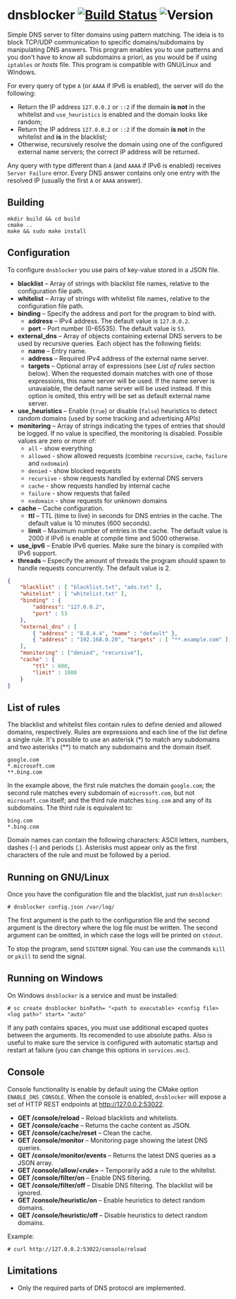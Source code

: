 # dnsblocker  [![Build Status](https://img.shields.io/endpoint.svg?url=https%3A%2F%2Factions-badge.atrox.dev%2Fbrunexgeek%2Fdnsblocker%2Fbadge%3Fref%3Dmaster&label=build&logo=none)](https://actions-badge.atrox.dev/brunexgeek/dnsblocker/goto?ref=master) ![Version](https://img.shields.io/badge/version-0.20-blue)

Simple DNS server to filter domains using pattern matching. The ideia is to block TCP/UDP communication to specific domains/subdomains by manipulating DNS answers. This program enables you to use patterns and you don't have to know all subdomains a priori, as you would be if using ``iptables`` or *hosts* file. This program is compatible with GNU/Linux and Windows.

For every query of type ``A`` (or ``AAAA`` if IPv6 is enabled), the server will do the following:

* Return the IP address ``127.0.0.2`` or ``::2`` if the domain **is not** in the whitelist and `use_heuristics` is enabled and the domain looks like random;
* Return the IP address ``127.0.0.2`` or ``::2`` if the domain **is not** in the whitelist and **is** in the blacklist;
* Otherwise, recursively resolve the domain using one of the configured external name servers; the correct IP address will be returned.

Any query with type different than ``A`` (and ``AAAA`` if IPv6 is enabled) receives ``Server Failure`` error. Every DNS answer contains only one entry with the resolved IP (usually the first `A` or `AAAA` answer).

## Building

```
mkdir build && cd build
cmake ..
make && sudo make install
```

## Configuration

To configure `dnsblocker` you use pairs of key-value stored in a JSON file.

* **blacklist** &ndash; Array of strings with blacklist file names, relative to the configuration file path.
* **whitelist** &ndash; Array of strings with whitelist file names, relative to the configuration file path.
* **binding** &ndash; Specify the address and port for the program to bind with.
  * **address** &ndash; IPv4 address. The default value is `127.0.0.2`.
  * **port** &ndash; Port number (0-65535). The default value is `53`.
* **external_dns** &ndash; Array of objects containing external DNS servers to be used by recursive queries. Each object has the following fields:
  * **name** &ndash; Entry name.
  * **address** &ndash; Required IPv4 address of the external name server.
  * **targets** &ndash; Optional array of expressions (see _List of rules_ section below). When the requested domain matches with one of those expressions, this name server will be used. If the name server is unavaiable, the default name server will be used instead. If this option is omited, this entry will be set as default external name server.
* **use_heuristics** &ndash; Enable (`true`) or disable (`false`) heuristics to detect random domains (used by some tracking and advertising APIs)
* **monitoring** &ndash; Array of strings indicating the types of entries that should be logged. If no value is specified, the monitoring is disabled. Possible values are zero or more of:
  * `all` - show everything
  * `allowed` - show allowed requests (combine `recursive`, `cache`, `failure` and `nxdomain`)
  * `denied` - show blocked requests
  * `recursive` - show requests handled by external DNS servers
  * `cache` - show requests handled by internal cache
  * `failure` - show requests that failed
  * `nxdomain` - show requests for unknown domains
* **cache** &ndash; Cache configuration.
  * **ttl** &ndash; TTL (time to live) in seconds for DNS entries in the cache. The default value is 10 minutes (600 seconds).
  * **limit** &ndash; Maximum number of entries in the cache. The default value is 2000 if IPv6 is enable at compile time and 5000 otherwise.
* **use_ipv6** &ndash; Enable IPv6 queries. Make sure the binary is compiled with IPv6 support.
* **threads** &ndash; Especify the amount of threads the program should spawn to handle requests concurrently. The default value is 2.

```json
{
    "blacklist" : [ "blacklist.txt", "ads.txt" ],
    "whitelist" : [ "whitelist.txt" ],
    "binding" : {
        "address": "127.0.0.2",
        "port" : 53
    },
    "external_dns" : [
        { "address" : "8.8.4.4", "name" : "default" },
        { "address" : "192.168.0.20", "targets" : [ "**.example.com" ], "name" : "enterprise" }
    ],
    "monitoring" : ["denied", "recursive"],
    "cache" : {
        "ttl" : 600,
        "limit" : 1000
    }
}
```

## List of rules

The blacklist and whitelist files contain rules to define denied and allowed domains, respectively. Rules are expressions and each line of the list define a single rule. It's possible to use an asterisk (*) to match any subdomains and two asterisks (**) to match any subdomains and the domain itself.

```
google.com
*.microsoft.com
**.bing.com
```

In the example above, the first rule matches the domain ``google.com``; the second rule matches every subdomain of ``microsoft.com``, but not ``microsoft.com`` itself; and the third rule matches ``bing.com`` and any of its subdomains. The third rule is equivalent to:

```
bing.com
*.bing.com
```

Domain names can contain the following characters: ASCII letters, numbers, dashes (-) and periods (.). Asterisks must appear only as the first characters of the rule and must be followed by a period.

## Running on GNU/Linux

Once you have the configuration file and the blacklist, just run ``dnsblocker``:

```
# dnsblocker config.json /var/log/
```

The first argument is the path to the configuration file and the second argument is the directory where the log file must be written. The second argument can be omitted, in which case the logs will be printed on `stdout`.

To stop the program, send ``SIGTERM`` signal. You can use the commands ``kill`` or ``pkill`` to send the signal.

## Running on Windows

On Windows `dnsblocker` is a service and must be installed:

```
# sc create dnsblocker binPath= "<path to executable> <config file> <log path>" start= "auto"
```

If any path contains spaces, you must use additional escaped quotes between the arguments. Its recomended to use absolute paths. Also is useful to make sure the service is configured with automatic startup and restart at failure (you can change this options in `services.msc`).


## Console

Console functionality is enable by default using the CMake option `ENABLE_DNS_CONSOLE`. When the console is enabled, `dnsblocker` will expose a set of HTTP REST endpoints at http://127.0.0.2:53022.

* **GET /console/reload** &ndash; Reload blacklists and whitelists.
* **GET /console/cache** &ndash; Returns the cache content as JSON.
* **GET /console/cache/reset** &ndash; Clean the cache.
* **GET /console/monitor** &ndash; Monitoring page showing the latest DNS queries.
* **GET /console/monitor/events** &ndash; Returns the latest DNS queries as a JSON array.
* **GET /console/allow/\<rule\>** &ndash; Temporarily add a rule to the whitelist.
* **GET /console/filter/on** &ndash; Enable DNS filtering.
* **GET /console/filter/off** &ndash; Disable DNS filtering. The blacklist will be ignored.
* **GET /console/heuristic/on** &ndash; Enable heuristics to detect random domains.
* **GET /console/heuristic/off** &ndash; Disable heuristics to detect random domains.

Example:

```
# curl http://127.0.0.2:53022/console/reload
```

## Limitations

* Only the required parts of DNS protocol are implemented.
